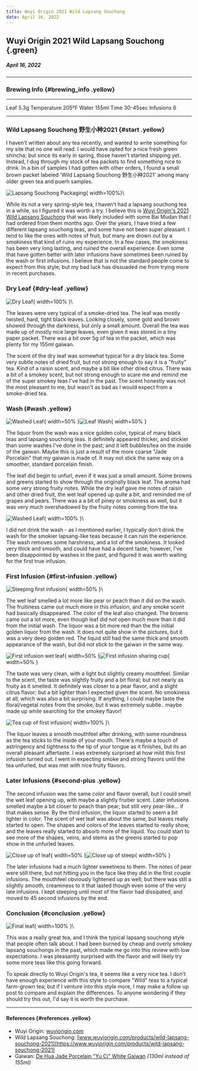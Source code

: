 ```yaml
---
title: Wuyi Origin 2021 Wild Lapsang Souchong 
date: April 16, 2022
---
```


## Wuyi Origin 2021 Wild Lapsang Souchong {.green}
##### April 16, 2022

---

### Brewing Info {#brewing_info .yellow}

----------- --------
Leaf        5.3g
Temperature 205°F
Water       155ml
Time        30-45sec
Infusions   6
----------- --------

### Wild Lapsang Souchong 野生小种2021 {#start .yellow}

I haven't written about any tea recently, and wanted to write something
for my site that no one will read. I would have opted for a nice fresh
green shincha; but since its early in spring, those haven't started
shipping yet. Instead, I dug through my stock of tea packets to find
something nice to drink. In a bin of samples I had gotten with other
orders, I found a small brown packet labeled 'Wild Lapsang Souchong
野生小种2021' among many older green tea and puerh samples.

![Lapsang Souchong Packaging](images/20220416_wild_lapsang/packet.jpg){ width=100%}\

While its not a very spring-style tea, I haven't had a lapsang souchong 
tea in a while, so I figured it was worth a try. I believe this is [Wuyi 
Origin's 2021 Wild Lapsang Souchong](https://www.wuyiorigin.com/products/wild-lapsang-souchong-2021) 
that was likely included with some 
Bai Mudan that I had ordered from them months ago. Over the years, I 
have tried a few different lapsang souchong teas, and some have not been
super pleasant. I tend to like the ones with notes of fruit, but many are
drown out by a smokiness that kind of ruins my experience. In a few 
cases, the smokiness has been very long lasting, and ruined the overall 
experience. Even some that have gotten better with later infusions have 
sometimes been ruined by the wash or first infusions. I believe that is 
not the standard people come to expect from this style; but my bad luck 
has dissuaded me from trying more in recent purchases.

### Dry Leaf {#dry-leaf .yellow}

![Dry Leaf](images/20220416_wild_lapsang/dry.jpg){ width=100% }\

The leaves were very typical of a smoke-dried tea. The leaf was mostly 
twisted, hard, tight black leaves. Looking closely, some gold and brown 
showed through the darkness, but only a small amount. Overall the tea 
was made up of mostly nice large leaves, even given it was stored in a 
tiny paper packet. There was a bit over 5g of tea in the packet, which 
was plenty for my 155ml gaiwan.

The scent of the dry leaf was somewhat typical for a dry black tea. Some
very subtle notes of dried fruit, but not strong enough to say it is a
"fruity" tea. Kind of a raisin scent, and maybe a bit like other dried 
citrus. There was a bit of a smokey scent, but not strong enough to 
scare me and remind me of the super smokey teas I've had in the past. 
The scent honestly was not the most pleasant to me, but wasn't as bad as
I would expect from a smoke-dried tea.

### Wash (#wash .yellow}
![Washed Leaf](images/20220416_wild_lapsang/wash_2.jpg){ width=50% }![Leaf Wash](images/20220416_wild_lapsang/wash_1.jpg){ width=50% }

The liquor from the wash was a nice golden color, typical of many black 
teas and lapsang souchong teas. It definitely appeared thicker, and 
stickier than some washes I've done in the past; and it left bubbles/tea
on the inside of the gaiwan. Maybe this is just a result of the more 
coarse "Jade Porcelain" that my gaiwan is made of. It may not stick the
same way on a smoother, standard porcelain finish.

The leaf did begin to unfurl, even if it was just a small amount. Some 
browns and greens started to show through the originally black leaf. The
aroma had some very strong fruity notes. While the dry leaf gave me 
notes of raisin and other dried fruit, the wet leaf opened up quite a 
bit, and reminded me of grapes and pears. There was a a bit of piney or
smokiness as well, but it was very much overshadowed by the fruity notes
coming from the tea.

![Washed Leaf](images/20220416_wild_lapsang/wash_3.jpg){ width=100% }\

I did not drink the wash - as I mentioned earlier, I typically don't 
drink the wash for the smokier lapsang-like teas because it can ruin the
experience. The wash removes some harshness, and a lot of the smokiness.
It looked very thick and smooth, and could have had a decent taste; 
however, I've been disappointed by washes in the past, and figured it 
was worth waiting for the first true infusion. 

### First Infusion {#first-infusion .yellow}

![Steeping first infusion](images/20220416_wild_lapsang/first_1.jpg){ width=50% }\

The wet leaf smelled a lot more like pear or peach than it did on the 
wash. The fruitiness came out much more in this infusion, and any smoke 
scent had basically disappeared. The color of the leaf also changed. The
browns came out a lot more, even though leaf did not open much more than
it did from the initial wash. The liquor was a bit more red than the 
the initial golden liquor from the wash. It does not quite show in the 
pictures, but it was a very deep golden red. The liquid still had the 
same thick and smooth appearance of the wash, but did not stick to the
gaiwan in the same way.

![First infusion wet leaf](images/20220416_wild_lapsang/first_2.jpg){ width=50% }![First infusion sharing cup](images/20220416_wild_lapsang/first_3.jpg){ width=50% }

The taste was very clean, with a light but slightly creamy mouthfeel. 
Similar to the scent, the taste was slightly fruity and a bit floral; 
but not nearly as fruity as it smelled. It definitely was closer to a 
pear flavor, and a slight citrus flavor; but a bit lighter than I 
expected given the scent. No smokiness at all, which was also a bit 
surprising. If anything, I could maybe taste the floral/vegetal notes 
from the smoke, but it was extremely subtle.. maybe made up while 
searching for the smokey flavor!

![Tea cup of first infusion](images/20220416_wild_lapsang/first_4.jpg){ width=100% }\

The liquor leaves a smooth mouthfeel after drinking, with some roundness
as the tea sticks to the inside of your mouth. There's maybe a touch of 
astringency and tightness to the tip of your tongue as it finishes, but 
its an overall pleasant aftertaste. I was extremely surprised at how 
mild this first infusion turned out. I went in expecting smoke and 
strong flavors until the tea unfurled, but was met with nice fruity 
flavors.

### Later Infusions {#second-plus .yellow}

The second infusion was the same color and flavor overall, but I could 
smell the wet leaf opening up, with maybe a slightly fruitier scent. 
Later infusions smelled maybe a bit closer to peach than pear; but still
very pear-like... if that makes sense. By the third infusion, the liquor
started to seem a bit lighter in color. The scent of wet leaf was about 
the same, but leaves really started to open. The shapes and colors of 
the leaves started to really show, and the leaves really started to 
absorb more of the liquid. You could start to see more of the shapes, 
veins, and stems as the greens started to pop show in the unfurled 
leaves.

![Close up of leaf](images/20220416_wild_lapsang/two_plus_1.jpg){ width=50% }![Close up of steep](images/20220416_wild_lapsang/two_plus_2.jpg){ width=50% }

The later infusions had a much lighter sweetness to them. The notes of 
pear were still there, but not hitting you in the face like they did in 
the first couple infusions. The mouthfeel obviously lightened up as 
well; but there was still a slightly smooth, creaminess to it that 
lasted though even some of the very late infusions. I kept steeping 
until most of the flavor had dissipated, and moved to 45 second 
infusions by the end.

### Conclusion {#conclusion .yellow}

![Final leaf](images/20220416_wild_lapsang/final.jpg){ width=100% }\

This was a really great tea, and I think the typical lapsang souchong 
style that people often talk about. I had been burned by cheap and 
overly smokey lapsang souchongs in the past, which made me go into this
review with low expectations. I was pleasantly surprised with the flavor
and will likely try some more teas like this going forward.

To speak directly to Wuyi Origin's tea, it seems like a very nice tea. I
don't have enough experience with this style to compare "Wild" teas to a
typical farm-grown tea; but if I venture into this style more, I may 
make a follow up post to compare and explain the differences. To anyone
wondering if they should try this out, I'd say it is worth the purchase.

---

#### References {#references .yellow}
- Wuyi Origin: [wuyiorigin.com](https://www.wuyiorigin.com/)
- Wild Lapsang Souchong: [www.wuyiorigin.com/products/wild-lapsang-souchong-2021](https://www.wuyiorigin.com/products/wild-lapsang-souchong-2021)
- Gaiwan: [De Hua Jade Porcelain "Yu Ci" White Gaiwan](https://yunnansourcing.com/collections/jingdezhen-porcelain-wares/products/de-hua-jade-porcelain-yu-ci-white-gaiwan-130ml) _(130ml instead of 155ml)_
